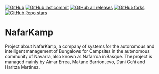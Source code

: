 [![GitHub](https://img.shields.io/github/license/harrytx426/NafarKamp)](https://github.com/Harrytx426/NafarKamp/blob/main/LICENSE)
[![GitHub last commit](https://img.shields.io/github/last-commit/harrytx426/NafarKamp)](https://github.com/Harrytx426/NafarKamp/compare/main...V0.1)
[![GitHub all releases](https://img.shields.io/github/downloads/harrytx426/NafarKamp/total)](https://github.com/Harrytx426/NafarKamp/releases)
[![GitHub forks](https://img.shields.io/github/forks/harrytx426/NafarKamp)](https://github.com/Harrytx426/NafarKamp/network/members)
[![GitHub Repo stars](https://img.shields.io/github/stars/harrytx426/NafarKamp)](https://github.com/Harrytx426/NafarKamp/stargazers)
# NafarKamp
Project about NafarKamp, a company of systems for the autonomous and intelligent management of Bungalows for Campsites in the autonomous community of Navarra, also known as Nafarroa in Basque.  The project is managed mainly by Aimar Errea, Maitane Barrionuevo, Dani Goñi and Haritza Martinez.

